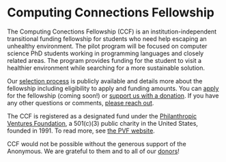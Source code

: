 # Computing Connections Fellowship

The Computing Conections Fellowship (CCF) is an institution-independent transitional funding fellowship for students who need help escaping an unhealthy environment. The pilot program will be focused on computer science PhD students working in programming languages and closely related areas. The program provides funding for the student to visit a healthier environment while searching for a more sustainable solution.

Our [selection process](process) is publicly available and details more about the fellowship including eligibility to apply and funding amounts. You can [apply](apply) for the fellowship (coming soon!) or [support us with a donation](support). If you have any other questions or comments, [please reach out](contact).

The CCF is registered as a designated fund under the [Philanthropic Ventures Foundation](https://www.venturesfoundation.org/donors/designated-funds/), a 501(c)(3) public charity in the United States, founded in 1991. To read more, see [the PVF website](https://www.venturesfoundation.org/).

CCF would not be possible without the generous support of the Anonymous.
We are grateful to them and to all of our [donors](donors)!
